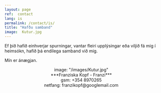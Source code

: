 ```yaml
---
layout: page
ref:  contact
lang: is
permalink: /contact/is/
title: "Hafðu samband"
image:  Kutur.jpg
---
```


Ef þið hafið einhverjar spurningar, vantar fleiri upplýsingar eða viljið fá mig í heimsókn, hafið þá endilega samband við mig.

Mín er ánægjan.
<center>
image:  "/images/Kutur.jpg"
</center>

<center>
***Franziska Kopf - Franzi***
</center>

<center>
gsm: +354 8970265
</center>

<center>
netfang: franzikopf@googlemail.com
</center>
